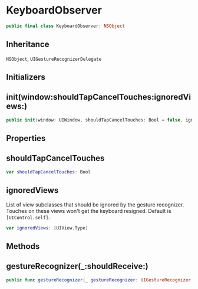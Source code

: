 # KeyboardObserver

``` swift
public final class KeyboardObserver: NSObject
```

## Inheritance

`NSObject`, `UIGestureRecognizerDelegate`

## Initializers

## init(window:shouldTapCancelTouches:ignoredViews:)

``` swift
public init(window: UIWindow, shouldTapCancelTouches: Bool = false, ignoredViews: [UIView.Type] = [UIControl.self])
```

## Properties

## shouldTapCancelTouches

``` swift
var shouldTapCancelTouches: Bool
```

## ignoredViews

List of view subclasses that should be ignored by the gesture recognizer. Touches on these views won't get
the keyboard resigned. Default is `[UIControl.self]`.

``` swift
var ignoredViews: [UIView.Type]
```

## Methods

## gestureRecognizer(\_:shouldReceive:)

``` swift
public func gestureRecognizer(_ gestureRecognizer: UIGestureRecognizer, shouldReceive touch: UITouch) -> Bool
```
